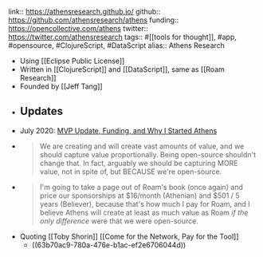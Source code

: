 ---
---

link:: https://athensresearch.github.io/
github:: https://github.com/athensresearch/athens
funding:: https://opencollective.com/athens
twitter:: https://twitter.com/athensresearch
tags:: #[[tools for thought]], #app, #opensource, #ClojureScript, #DataScript
alias:: Athens Research

- Using [[Eclipse Public License]]
- Written in [[ClojureScript]] and [[DataScript]], same as [[Roam Research]]
- Founded by [[Jeff Tang]]
- ## Updates
- July 2020: [MVP Update, Funding, and Why I Started Athens](https://www.notion.so/MVP-Update-Funding-and-Why-I-Started-Athens-e68822f0c3654660ae621cdcbf932bc4)
- > We are creating and will create vast amounts of value, and we should capture value proportionally. Being open-source shouldn't change that. In fact, arguably we should be capturing MORE value, not in spite of, but BECAUSE we're open-source.
- > I'm going to take a page out of Roam's book (once again) and price our sponsorships at $16/month (Athenian) and $501 / 5 years (Believer), because that's how much I pay for Roam, and I believe Athens will create at least as much value as Roam _if the only difference_ were that we were open-source.
- Quoting [[Toby Shorin]] [[Come for the Network, Pay for the Tool]]
	- ((63b70ac9-780a-476e-b1ac-ef2e6706044d))